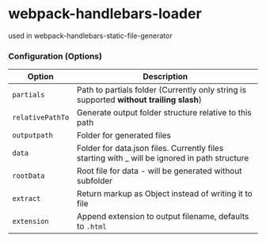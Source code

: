 # webpack-handlebars-loader

used in webpack-handlebars-static-file-generator

### Configuration (Options)

|Option| Description|
|--|--|
|`partials`| Path to partials folder (Currently only string is supported **without trailing slash**) |
|`relativePathTo`| Generate output folder structure relative to this path |
|`outputpath`| Folder for generated files |
|`data`| Folder for data.json files. Currently files starting with _ will be ignored in path structure |
|`rootData`| Root file for data - will be generated without subfolder |
|`extract`| Return markup as Object instead of writing it to file |
|`extension`| Append extension to output filename, defaults to `.html` |
